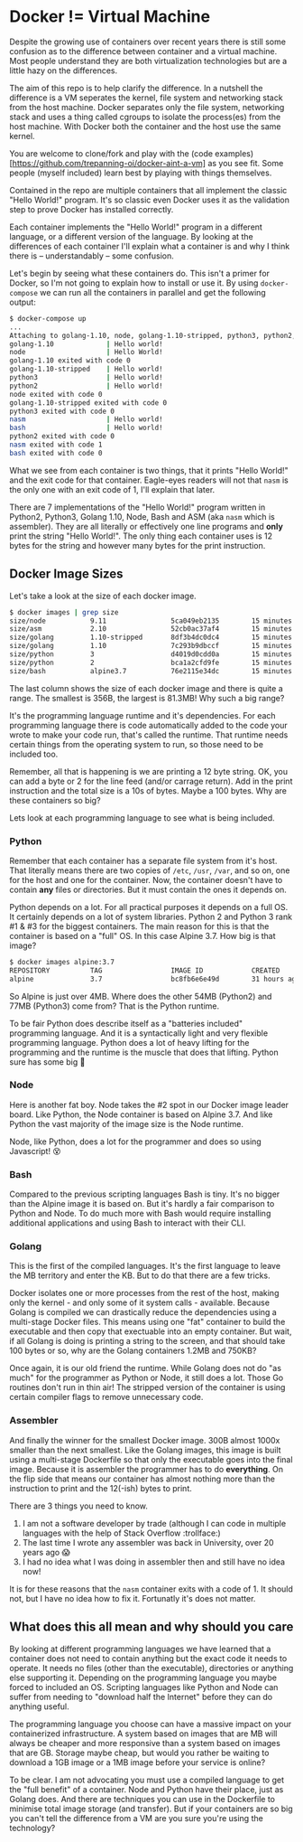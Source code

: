 # Docker != Virtual Machine

Despite the growing use of containers over recent years there is still some confusion as to the difference between container and a virtual machine. Most people understand they are both virtualization technologies but are a little hazy on the differences.

The aim of this repo is to help clarify the difference. In a nutshell the difference is a VM seperates the kernel, file system and networking stack from the host machine. Docker separates only the file system, networking stack and uses a thing called cgroups to isolate the process(es) from the host machine. With Docker both the container and the host use the same kernel.

You are welcome to clone/fork and play with the (code examples)[https://github.com/trepanning-oi/docker-aint-a-vm] as you see fit. Some people (myself included) learn best by playing with things themselves.

Contained in the repo are multiple containers that all implement the classic "Hello World!" program. It's so classic even Docker uses it as the validation step to prove Docker has installed correctly.

Each container implements the "Hello World!" program in a different language, or a different version of the language. By looking at the differences of each container I'll explain what a container is and why I think there is – understandably – some confusion.

Let's begin by seeing what these containers do. This isn't a primer for Docker, so I'm not going to explain how to install or use it. By using `docker-compose` we can run all the containers in parallel and get the following output:

```bash
$ docker-compose up
...
Attaching to golang-1.10, node, golang-1.10-stripped, python3, python2, nasm, bash
golang-1.10             | Hello world!
node                    | Hello World!
golang-1.10 exited with code 0
golang-1.10-stripped    | Hello world!
python3                 | Hello world!
python2                 | Hello world!
node exited with code 0
golang-1.10-stripped exited with code 0
python3 exited with code 0
nasm                    | Hello world!
bash                    | Hello world!
python2 exited with code 0
nasm exited with code 1
bash exited with code 0
```

What we see from each container is two things, that it prints "Hello World!" and the exit code for that container. Eagle-eyes readers will not that `nasm` is the only one with an exit code of 1, I'll explain that later.

There are 7 implementations of the "Hello World!" program written in Python2, Python3, Golang 1.10, Node, Bash and ASM (aka `nasm` which is assembler). They are all literally or effectively one line programs and **only** print the string "Hello World!". The only thing each container uses is 12 bytes for the string and however many bytes for the print instruction. 

## Docker Image Sizes

Let's take a look at the size of each docker image.

```bash
$ docker images | grep size
size/node           9.11                5ca049eb2135        15 minutes ago      68.5MB
size/asm            2.10                52cb0ac37af4        15 minutes ago      356B
size/golang         1.10-stripped       8df3b4dc0dc4        15 minutes ago      758kB
size/golang         1.10                7c293b9dbccf        15 minutes ago      1.26MB
size/python         3                   d4019d0cdd0a        15 minutes ago      81.3MB
size/python         2                   bca1a2cfd9fe        15 minutes ago      58.2MB
size/bash           alpine3.7           76e2115e34dc        15 minutes ago      4.21MB
```

The last column shows the size of each docker image and there is quite a range. The smallest is 356B, the largest is 81.3MB! Why such a big range?

It's the programming language runtime and it's dependencies. For each programming language there is code automatically added to the code your wrote to make your code run, that's called the runtime. That runtime needs certain things from the operating system to run, so those need to be included too.

Remember, all that is happening is we are printing a 12 byte string. OK, you can add a byte or 2 for the line feed (and/or carrage return). Add in the print instruction and the total size is a 10s of bytes. Maybe a 100 bytes. Why are these containers so big?

Lets look at each programming language to see what is being included.

### Python

Remember that each container has a separate file system from it's host. That literally means there are two copies of `/etc`, `/usr`, `/var`, and so on, one for the host and one for the container. Now, the container doesn't have to contain **any** files or directories. But it must contain the ones it depends on.

Python depends on a lot. For all practical purposes it depends on a full OS. It certainly depends on a lot of system libraries. Python 2 and Python 3 rank #1 & #3 for the biggest containers. The main reason for this is that the container is based on a "full" OS. In this case Alpine 3.7. How big is that image?

```bash
$ docker images alpine:3.7
REPOSITORY          TAG                 IMAGE ID            CREATED             SIZE
alpine              3.7                 bc8fb6e6e49d        31 hours ago        4.21MB
```

So Alpine is just over 4MB. Where does the other 54MB (Python2) and 77MB (Python3) come from? That is the Python runtime.

To be fair Python does describe itself as a "batteries included" programming language. And it is a syntactically light and very flexible programming language. Python does a lot of heavy lifting for the programming and the runtime is the muscle that does that lifting. Python sure has some big :muscle:

### Node

Here is another fat boy. Node takes the #2 spot in our Docker image leader board. Like Python, the Node container is based on Alpine 3.7. And like Python the vast majority of the image size is the Node runtime. 

Node, like Python, does a lot for the programmer and does so using Javascript! :dizzy_face:

### Bash

Compared to the previous scripting languages Bash is tiny. It's no bigger than the Alpine image it is based on. But it's hardly a fair comparison to Python and Node. To do much more with Bash would require installing additional applications and using Bash to interact with their CLI.

### Golang

This is the first of the compiled languages. It's the first language to leave the MB territory and enter the KB. But to do that there are a few tricks.

Docker isolates one or more processes from the rest of the host, making only the kernel - and only some of it system calls - available. Because Golang is compiled we can drastically reduce the dependencies using a multi-stage Docker files. This means using one "fat" container to build the executable and then copy that exectuable into an empty container. But wait, if all Golang is doing is printing a string to the screen, and that should take 100 bytes or so, why are the Golang containers 1.2MB and 750KB?

Once again, it is our old friend the runtime. While Golang does not do "as much" for the programmer as Python or Node, it still does a lot. Those Go routines don't run in thin air! The stripped version of the container is using certain compiler flags to remove unnecessary code. 

### Assembler

And finally the winner for the smallest Docker image. 300B almost 1000x smaller than the next smallest. Like the Golang images, this image is built using a multi-stage Dockerfile so that only the executable goes into the final image. Because it is assembler the programmer has to do **everything**. On the flip side that means our container has almost nothing more than the instruction to print and the 12(-ish) bytes to print.

There are 3 things you need to know.

1. I am not a software developer by trade (although I can code in multiple languages with the help of Stack Overflow :trollface:)
2. The last time I wrote any assembler was back in University, over 20 years ago :scream:
3. I had no idea what I was doing in assembler then and still have no idea now!

It is for these reasons that the `nasm` container exits with a code of 1. It should not, but I have no idea how to fix it. Fortunatly it's does not matter.

## What does this all mean and why should you care

By looking at different programming languages we have learned that a container does not need to contain anything but the exact code it needs to operate. It needs no files (other than the executable), directories or anything else supporting it. Depending on the programming language you maybe forced to included an OS. Scripting languages like Python and Node can suffer from needing to "download half the Internet" before they can do anything useful. 

The programming language you choose can have a massive impact on your containerized infrastructure. A system based on images that are MB will always be cheaper and more responsive than a system based on images that are GB. Storage maybe cheap, but would you rather be waiting to download a 1GB image or a 1MB image before your service is online?

To be clear. I am not advocating you must use a compiled language to get the "full benefit" of a container. Node and Python have their place, just as Golang does. And there are techniques you can use in the Dockerfile to minimise total image storage (and transfer). But if your containers are so big you can't tell the difference from a VM are you sure you're using the technology?

